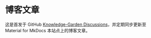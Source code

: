 # 博客文章

这是首发于 GitHub [Knowledge-Garden Discussions](https://github.com/shenweiyan/Knowledge-Garden/discussions)，并定期同步更新至 Material for MkDocs 本站点上的博客文章。

